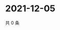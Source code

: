 # 2021-12-05

共 0 条

<!-- BEGIN WEIBO -->
<!-- 最后更新时间 Sun Dec 05 2021 08:33:45 GMT+0800 (China Standard Time) -->

<!-- END WEIBO -->
